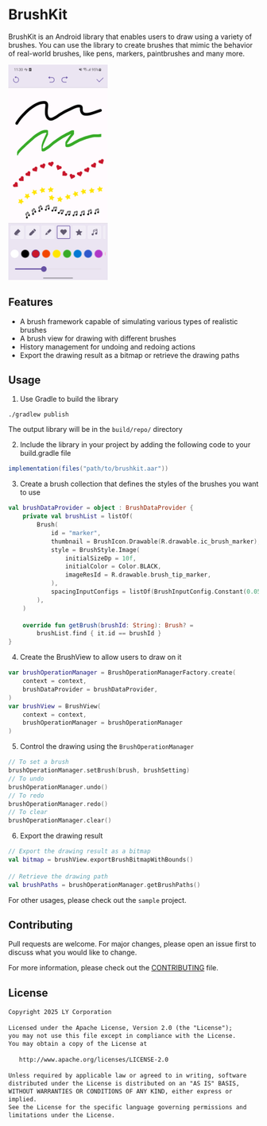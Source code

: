 # BrushKit
BrushKit is an Android library that enables users to draw using a variety of brushes.
You can use the library to create brushes that mimic the behavior of real-world brushes, like pens, markers, paintbrushes and many more.


<img width=200 src="docs/imgs/Screenshot.png" />

## Features
- A brush framework capable of simulating various types of realistic brushes
- A brush view for drawing with different brushes
- History management for undoing and redoing actions
- Export the drawing result as a bitmap or retrieve the drawing paths

## Usage

1. Use Gradle to build the library

```shell
./gradlew publish
```
The output library will be in the `build/repo/` directory

2. Include the library in your project by adding the following code to your build.gradle file

```groovy
implementation(files("path/to/brushkit.aar"))
```

3. Create a brush collection that defines the styles of the brushes you want to use

```kotlin
val brushDataProvider = object : BrushDataProvider {
    private val brushList = listOf(
        Brush(
            id = "marker",
            thumbnail = BrushIcon.Drawable(R.drawable.ic_brush_marker),
            style = BrushStyle.Image(
                initialSizeDp = 10f,
                initialColor = Color.BLACK,
                imageResId = R.drawable.brush_tip_marker,
            ),
            spacingInputConfigs = listOf(BrushInputConfig.Constant(0.05f)),
        ),
    )

    override fun getBrush(brushId: String): Brush? =
        brushList.find { it.id == brushId }
}
```

4. Create the BrushView to allow users to draw on it

```kotlin
var brushOperationManager = BrushOperationManagerFactory.create(
    context = context,
    brushDataProvider = brushDataProvider,
)
var brushView = BrushView(
    context = context,
    brushOperationManager = brushOperationManager
)
```

5. Control the drawing using the `BrushOperationManager`

```kotlin
// To set a brush
brushOperationManager.setBrush(brush, brushSetting)
// To undo
brushOperationManager.undo()
// To redo
brushOperationManager.redo()
// To clear
brushOperationManager.clear()
```    

6. Export the drawing result

```kotlin
// Export the drawing result as a bitmap
val bitmap = brushView.exportBrushBitmapWithBounds()

// Retrieve the drawing path
val brushPaths = brushOperationManager.getBrushPaths()
```

For other usages, please check out the `sample` project.

## Contributing

Pull requests are welcome. For major changes, please open an issue first
to discuss what you would like to change.

For more information, please check out the [CONTRIBUTING](CONTRIBUTING.md) file.

## License
```
Copyright 2025 LY Corporation

Licensed under the Apache License, Version 2.0 (the "License");
you may not use this file except in compliance with the License.
You may obtain a copy of the License at

   http://www.apache.org/licenses/LICENSE-2.0

Unless required by applicable law or agreed to in writing, software
distributed under the License is distributed on an "AS IS" BASIS,
WITHOUT WARRANTIES OR CONDITIONS OF ANY KIND, either express or implied.
See the License for the specific language governing permissions and
limitations under the License.
```
